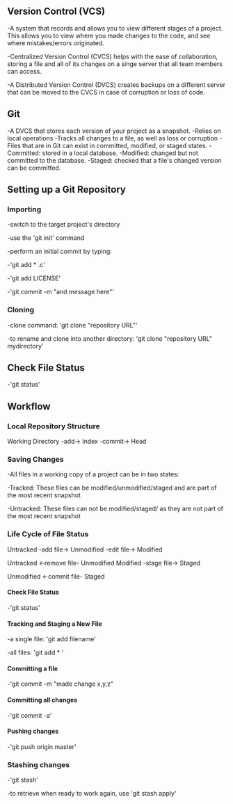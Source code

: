 ## Version Control (VCS)
-A system that records and allows you to view different stages of a project. 
This allows you to view where you made changes to the code, and see where mistakes/errors originated.

-Centralized Version Control (CVCS) helps with the ease of collaboration, storing a file and all of its changes
on a singe server that all team members can access.

-A Distributed Version Control (DVCS) creates backups on a different server that can be moved to the 
CVCS in case of corruption or loss of code.


## Git
-A DVCS that stores each version of your project as a snapshot.
-Relies on local operations
-Tracks all changes to a file, as well as loss or corruption
-Files that are in Git can exist in committed, modified, or staged states.
 -Committed: stored in a local database.
 -Modified: changed but not committed to the database.
 -Staged: checked that a file's changed version can be committed.
 

## Setting up a Git Repository
### Importing
-switch to the target project's directory

-use the 'git init' command

-perform an initial commit by typing:

  -'git add * <!-- -->.c' 
 
  -'git add LICENSE'
 
  -'git commit -m "and message here"'
  
  ### Cloning
  -clone command: 'git clone "repository URL"'
  
  -to rename and clone into another directory: 'git clone "repository URL" mydirectory'
  
  
  ## Check File Status
  -'git status'
  
  
  ## Workflow
  
  ### Local Repository Structure
  
  Working Directory -add-> Index -commit-> Head
  
  ### Saving Changes
  -All files in a working copy of a project can be in two states:
  
   -Tracked: These files can be modified/unmodified/staged and are part of the most recent snapshot
   
   -Untracked: These files can not be modified/staged/ as they are not part of the most recent snapshot


### Life Cycle of File Status

Untracked -add file-> Unmodified -edit file-> Modified

Untracked <-remove file- Unmodified           Modified -stage file-> Staged

Unmodified <-commit file- Staged


#### Check File Status

-'git status'

#### Tracking and Staging a New File

-a single file: 'git add filename'

-all files: 'git add * <!-- --> '

#### Committing a file

-'git commit -m "made change x,y,z"

#### Committing all changes

-'git commit -a'

#### Pushing changes

-'git push origin master'

### Stashing changes

-'git stash'

-to retrieve when ready to work again, use 'git stash apply'
